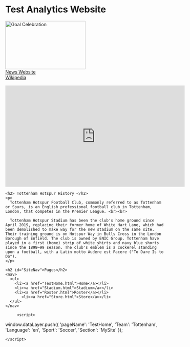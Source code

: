 <html>
  <head>
      <script src="//assets.adobedtm.com/b9d08c2e66db/07e90607798f/launch-d3a23f4ed67b.min.js" async></script>
 
  <script>
 var dataLayer = {
    'pageName': 'Home',
    'Team': 'Tottenham',
    'Language': 'en',
    'Sport': 'Soccer',
      'Section': 'MySite'
  'userID': 'a1b2c3d435'
  }        ;
    </script>

 
  </head>
  
  <body>
<h1> Test Analytics Website </h1>
    <img src="https://cdn.vox-cdn.com/thumbor/NzAIbpnfCk3FC9NXSw3bAyJhVko=/0x0:3000x2301/1200x800/filters:focal(1273x370:1753x850)/cdn.vox-cdn.com/uploads/chorus_image/image/65969612/1196033071.jpg.0.jpg" alt="Goal Celebration" style="width:250px;height:150px;">
    <br>
    <a href="https://cartilagefreecaptain.sbnation.com//" class="exitlink" target="_blank">News Website</a>
    <br>
    <a href="https://en.wikipedia.org/wiki/Tottenham_Hotspur_F.C." class="exitlink" target="_blank">Wikipedia</a>
    <br><br>
      <iframe class="video" id ="Highlights" width="560" height="315" src="https://www.youtube.com/embed/UjuAZLDGDko" frameborder="0" allow="accelerometer; autoplay; encrypted-media; gyroscope; picture-in-picture" allowfullscreen></iframe>
    
    <h2> Tottenham Hotspur History </h2>
    <p>
      Tottenham Hotspur Football Club, commonly referred to as Tottenham or Spurs, is an English professional football club in Tottenham, London, that competes in the Premier League. <br><br>
      
      Tottenham Hotspur Stadium has been the club's home ground since April 2019, replacing their former home of White Hart Lane, which had been demolished to make way for the new stadium on the same site. Their training ground is on Hotspur Way in Bulls Cross in the London Borough of Enfield. The club is owned by ENIC Group. Tottenham have played in a first (home) strip of white shirts and navy blue shorts since the 1898–99 season. The club's emblem is a cockerel standing upon a football, with a Latin motto Audere est Facere ("To Dare Is to Do").
    </p>
      
    <h2 id="SiteNav">Pages</h2>
    <nav>
      <ul>
        <li><a href="TestHome.html">Home</a></li>
        <li><a href="Stadium.html">Stadium</a></li>
        <li><a href="Roster.html">Roster</a></li>
           <li><a href="Store.html">Store</a></li>
      </ul>
    </nav>
      
         <script>
  window.dataLayer.push({
     'pageName': 'TestHome',
    'Team': 'Tottenham',
    'Language': 'en',
    'Sport': 'Soccer',
      'Section': 'MySite'
});
      
    </script>
      
   <script type="text/javascript">_satellite.pageBottom();</script> 
 </body>
</html>
